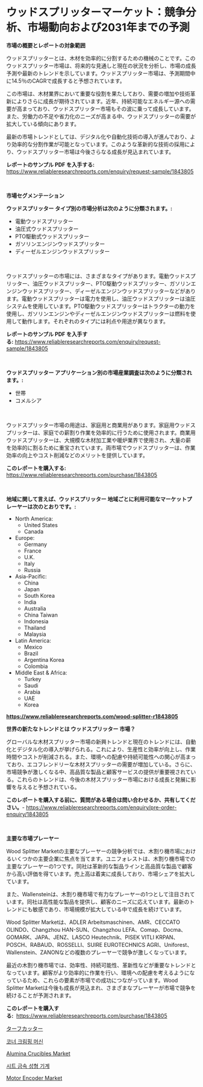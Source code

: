 <p><h1>ウッドスプリッターマーケット：競争分析、市場動向および2031年までの予測</h1></p><p><strong>市場の概要とレポートの対象範囲</strong></p>
<p><p>ウッドスプリッターとは、木材を効率的に分割するための機械のことです。このウッドスプリッター市場は、将来的な見通しと現在の状況を分析し、市場の成長予測や最新のトレンドを示しています。ウッドスプリッター市場は、予測期間中に14.5％のCAGRで成長すると予想されています。</p><p>この市場は、木材業界において重要な役割を果たしており、需要の増加や技術革新によりさらに成長が期待されています。近年、持続可能なエネルギー源への需要が高まっており、ウッドスプリッター市場もその波に乗って成長しています。また、労働力の不足や省力化のニーズが高まる中、ウッドスプリッターの需要が拡大している傾向にあります。</p><p>最新の市場トレンドとしては、デジタル化や自動化技術の導入が進んでおり、より効率的な分割作業が可能となっています。このような革新的な技術の採用により、ウッドスプリッター市場は今後さらなる成長が見込まれています。</p></p>
<p><strong>レポートのサンプル PDF を入手する:</strong> <a href="https://www.reliableresearchreports.com/enquiry/request-sample/1843805">https://www.reliableresearchreports.com/enquiry/request-sample/1843805</a></p>
<p>&nbsp;</p>
<p><strong>市場セグメンテーション</strong></p>
<p><strong>ウッドスプリッター タイプ別の市場分析は次のように分類されます。:</strong></p>
<p><ul><li>電動ウッドスプリッター</li><li>油圧式ウッドスプリッター</li><li>PTO駆動式ウッドスプリッター</li><li>ガソリンエンジンウッドスプリッター</li><li>ディーゼルエンジンウッドスプリッター</li></ul></p>
<p>&nbsp;</p>
<p><p>ウッドスプリッターの市場には、さまざまなタイプがあります。電動ウッドスプリッター、油圧ウッドスプリッター、PTO駆動ウッドスプリッター、ガソリンエンジンウッドスプリッター、ディーゼルエンジンウッドスプリッターなどがあります。電動ウッドスプリッターは電力を使用し、油圧ウッドスプリッターは油圧システムを使用しています。PTO駆動ウッドスプリッターはトラクターの動力を使用し、ガソリンエンジンやディーゼルエンジンウッドスプリッターは燃料を使用して動作します。それぞれのタイプには利点や用途が異なります。</p></p>
<p><strong>レポートのサンプル PDF を入手する:</strong>&nbsp;<a href="https://www.reliableresearchreports.com/enquiry/request-sample/1843805">https://www.reliableresearchreports.com/enquiry/request-sample/1843805</a></p>
<p>&nbsp;</p>
<p><strong> ウッドスプリッター アプリケーション別の市場産業調査は次のように分類されます。:</strong></p>
<p><ul><li>世帯</li><li>コメルシア</li></ul></p>
<p>&nbsp;</p>
<p><p>ウッドスプリッター市場の用途は、家庭用と商業用があります。家庭用ウッドスプリッターは、家庭での薪割り作業を効率的に行うために使用されます。商業用ウッドスプリッターは、大規模な木材加工業や暖炉業界で使用され、大量の薪を効率的に割るために重宝されています。両市場でウッドスプリッターは、作業効率の向上やコスト削減などのメリットを提供しています。</p></p>
<p><strong>このレポートを購入する:</strong>&nbsp; <a href="https://www.reliableresearchreports.com/purchase/1843805">https://www.reliableresearchreports.com/purchase/1843805</a></p>
<p>&nbsp;</p>
<p><strong>地域に関して言えば、ウッドスプリッター 地域ごとに利用可能なマーケットプレーヤーは次のとおりです。:</strong></p>
<p><ul>
    <li>
        North America:
        <ul>
            <li>United States</li>
            <li>Canada</li>
        </ul>
    </li>
    <li>
        Europe:
        <ul>
            <li>Germany</li>
            <li>France</li>
            <li>U.K.</li>
            <li>Italy</li>
            <li>Russia</li>
        </ul>
    </li>
    <li>
        Asia-Pacific:
        <ul>
            <li>China</li>
            <li>Japan</li>
            <li>South Korea</li>
            <li>India</li>
            <li>Australia</li>
            <li>China Taiwan</li>
            <li>Indonesia</li>
            <li>Thailand</li>
            <li>Malaysia</li>
        </ul>
    </li>
    <li>
        Latin America:
        <ul>
            <li>Mexico</li>
            <li>Brazil</li>
            <li>Argentina Korea</li>
            <li>Colombia</li>
        </ul>
    </li>
    <li>
        Middle East & Africa:
        <ul>
            <li>Turkey</li>
            <li>Saudi</li>
            <li>Arabia</li>
            <li>UAE</li>
            <li>Korea</li>
        </ul>
    </li>
    </ul></p>
<p><strong><a href="https://www.reliableresearchreports.com/wood-splitter-r1843805">https://www.reliableresearchreports.com/wood-splitter-r1843805</a></strong>&nbsp;</p>
<p><strong>世界の新たなトレンドとは ウッドスプリッター 市場？</strong></p>
<p><p>グローバルな木材スプリッター市場の新興トレンドと現在のトレンドには、自動化とデジタル化の導入が挙げられる。これにより、生産性と効率が向上し、作業時間やコストが削減される。また、環境への配慮や持続可能性への関心が高まっており、エコフレンドリーな木材スプリッターの需要が増加している。さらに、市場競争が激しくなる中、高品質な製品と顧客サービスの提供が重要視されている。これらのトレンドは、今後の木材スプリッター市場における成長と発展に影響を与えると予想されている。</p></p>
<p><strong>このレポートを購入する前に、質問がある場合は問い合わせるか、共有してください。</strong>- <a href="https://www.reliableresearchreports.com/enquiry/pre-order-enquiry/1843805">https://www.reliableresearchreports.com/enquiry/pre-order-enquiry/1843805</a></p>
<p>&nbsp;</p>
<p><strong>主要な市場プレーヤー</strong></p>
<p><p>Wood Splitter Marketの主要なプレーヤーの競争分析では、木割り機市場におけるいくつかの主要企業に焦点を当てます。ユニフォレストは、木割り機市場での主要なプレーヤーの1つです。同社は革新的な製品ラインと高品質な製品で顧客から高い評価を得ています。売上高は着実に成長しており、市場シェアを拡大しています。</p><p>また、Wallensteinは、木割り機市場で有力なプレーヤーの1つとして注目されています。同社は高性能な製品を提供し、顧客のニーズに応えています。最新のトレンドにも敏感であり、市場規模が拡大している中で成長を続けています。</p><p>Wood Splitter Marketは、ADLER Arbeitsmaschinen、AMR、CECCATO OLINDO、Changzhou HAN-SUN、Changzhou LEFA、Comap、Docma、GOMARK、JAPA、JENZ、LASCO Heutechnik、PISEK VITLI KRPAN、POSCH、RABAUD、ROSSELLI、SUIRE EUROTECHNICS AGRI、Uniforest、Wallenstein、ZANONなどの複数のプレーヤーで競争が激しくなっています。</p><p>最近の木割り機市場では、効率性、持続可能性、革新性などが重要なトレンドとなっています。顧客がより効率的に作業を行い、環境への配慮を考えるようになっているため、これらの要素が市場での成功につながっています。Wood Splitter Marketは今後も成長が見込まれ、さまざまなプレーヤーが市場で競争を続けることが予測されます。</p></p>
<p><strong>このレポートを購入する:</strong>&nbsp;&nbsp;<a href="https://www.reliableresearchreports.com/purchase/1843805">https://www.reliableresearchreports.com/purchase/1843805</a></p>
<p><p><a href="https://github.com/bevdtkn4419963/Market-Research-Report-List-1/blob/main/395606322545.md">ターフカッター</a></p><p><a href="https://github.com/Tristiarton768456/Market-Research-Report-List-1/blob/main/508257720645.md">코너 크림핑 머신</a></p><p><a href="https://issuu.com/reportprime-2/docs/alumina-crucibles-market-size-2030.pptx">Alumina Crucibles Market</a></p><p><a href="https://github.com/vsoq0zknh59/Market-Research-Report-List-1/blob/main/129864120644.md">시트 금속 성형 기계</a></p><p><a href="https://github.com/prosalinda88/Market-Research-Report-List-3/blob/main/motor-encoder-market.md">Motor Encoder Market</a></p></p>